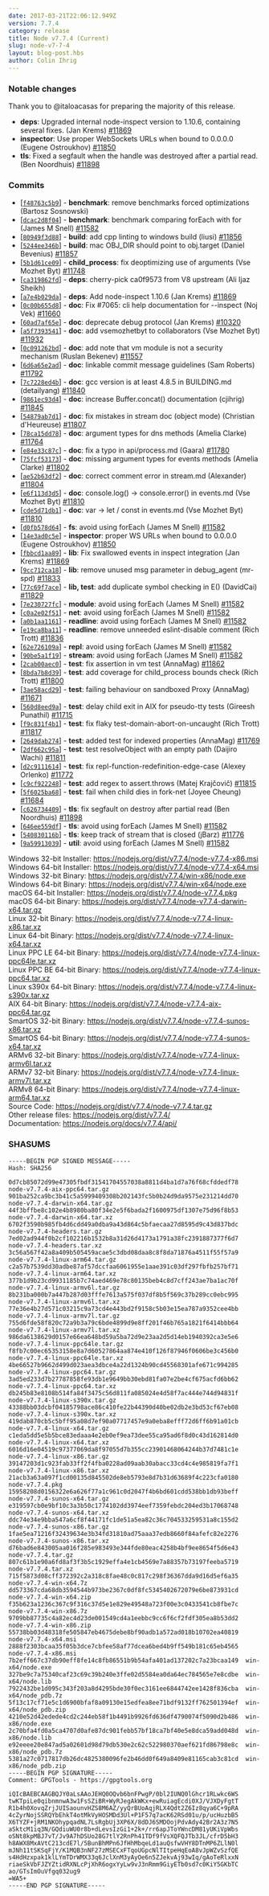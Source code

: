```yaml
---
date: 2017-03-21T22:06:12.949Z
version: 7.7.4
category: release
title: Node v7.7.4 (Current)
slug: node-v7-7-4
layout: blog-post.hbs
author: Colin Ihrig
---
```


### Notable changes

Thank you to @italoacasas for preparing the majority of this release.

* **deps**: Upgraded internal node-inspect version to 1.10.6, containing several fixes. (Jan Krems) [#11869](https://github.com/nodejs/node/pull/11869)
* **inspector**: Use proper WebSockets URLs when bound to 0.0.0.0 (Eugene Ostroukhov) [#11850](https://github.com/nodejs/node/pull/11850)
* **tls**: Fixed a segfault when the handle was destroyed after a partial read. (Ben Noordhuis) [#11898](https://github.com/nodejs/node/pull/11898)

### Commits

* [[`f48763c5b9`](https://github.com/nodejs/node/commit/f48763c5b9)] - **benchmark**: remove benchmarks forced optimizations (Bartosz Sosnowski)
* [[`dcac2d8f04`](https://github.com/nodejs/node/commit/dcac2d8f04)] - **benchmark**: benchmark comparing forEach with for (James M Snell) [#11582](https://github.com/nodejs/node/pull/11582)
* [[`80949f3d88`](https://github.com/nodejs/node/commit/80949f3d88)] - **build**: add cpp linting to windows build (liusi) [#11856](https://github.com/nodejs/node/pull/11856)
* [[`5244ee346b`](https://github.com/nodejs/node/commit/5244ee346b)] - **build**: mac OBJ_DIR should point to obj.target (Daniel Bevenius) [#11857](https://github.com/nodejs/node/pull/11857)
* [[`5b1d61ce09`](https://github.com/nodejs/node/commit/5b1d61ce09)] - **child_process**: fix deoptimizing use of arguments (Vse Mozhet Byt) [#11748](https://github.com/nodejs/node/pull/11748)
* [[`ca319862fd`](https://github.com/nodejs/node/commit/ca319862fd)] - **deps**: cherry-pick ca0f9573 from V8 upstream (Ali Ijaz Sheikh)
* [[`a7e4b029da`](https://github.com/nodejs/node/commit/a7e4b029da)] - **deps**: Add node-inspect 1.10.6 (Jan Krems) [#11869](https://github.com/nodejs/node/pull/11869)
* [[`0c00b655d8`](https://github.com/nodejs/node/commit/0c00b655d8)] - **doc**: Fix #7065: cli help documentation for --inspect (Noj Vek) [#11660](https://github.com/nodejs/node/pull/11660)
* [[`60ad7af65e`](https://github.com/nodejs/node/commit/60ad7af65e)] - **doc**: deprecate debug protocol (Jan Krems) [#10320](https://github.com/nodejs/node/pull/10320)
* [[`a5f7393541`](https://github.com/nodejs/node/commit/a5f7393541)] - **doc**: add vsemozhetbyt to collaborators (Vse Mozhet Byt) [#11932](https://github.com/nodejs/node/pull/11932)
* [[`0c091262bd`](https://github.com/nodejs/node/commit/0c091262bd)] - **doc**: add note that vm module is not a security mechanism (Ruslan Bekenev) [#11557](https://github.com/nodejs/node/pull/11557)
* [[`6d6a65e2ad`](https://github.com/nodejs/node/commit/6d6a65e2ad)] - **doc**: linkable commit message guidelines (Sam Roberts) [#11792](https://github.com/nodejs/node/pull/11792)
* [[`7c7228ed4b`](https://github.com/nodejs/node/commit/7c7228ed4b)] - **doc**: gcc version is at least 4.8.5 in BUILDING.md (detailyang) [#11840](https://github.com/nodejs/node/pull/11840)
* [[`9861ec93d4`](https://github.com/nodejs/node/commit/9861ec93d4)] - **doc**: increase Buffer.concat() documentation (cjihrig) [#11845](https://github.com/nodejs/node/pull/11845)
* [[`54879ab7d1`](https://github.com/nodejs/node/commit/54879ab7d1)] - **doc**: fix mistakes in stream doc (object mode) (Christian d'Heureuse) [#11807](https://github.com/nodejs/node/pull/11807)
* [[`78ca15dd78`](https://github.com/nodejs/node/commit/78ca15dd78)] - **doc**: argument types for dns methods (Amelia Clarke) [#11764](https://github.com/nodejs/node/pull/11764)
* [[`e84e33c87c`](https://github.com/nodejs/node/commit/e84e33c87c)] - **doc**: fix a typo in api/process.md (Gaara) [#11780](https://github.com/nodejs/node/pull/11780)
* [[`75fcf53173`](https://github.com/nodejs/node/commit/75fcf53173)] - **doc**: missing argument types for events methods (Amelia Clarke) [#11802](https://github.com/nodejs/node/pull/11802)
* [[`ae52b63df2`](https://github.com/nodejs/node/commit/ae52b63df2)] - **doc**: correct comment error in stream.md (Alexander) [#11804](https://github.com/nodejs/node/pull/11804)
* [[`e6f113d3d5`](https://github.com/nodejs/node/commit/e6f113d3d5)] - **doc**: console.log() -> console.error() in events.md (Vse Mozhet Byt) [#11810](https://github.com/nodejs/node/pull/11810)
* [[`cde5d71db1`](https://github.com/nodejs/node/commit/cde5d71db1)] - **doc**: var -> let / const in events.md (Vse Mozhet Byt) [#11810](https://github.com/nodejs/node/pull/11810)
* [[`d0fb578d64`](https://github.com/nodejs/node/commit/d0fb578d64)] - **fs**: avoid using forEach (James M Snell) [#11582](https://github.com/nodejs/node/pull/11582)
* [[`14e3ad0c5e`](https://github.com/nodejs/node/commit/14e3ad0c5e)] - **inspector**: proper WS URLs when bound to 0.0.0.0 (Eugene Ostroukhov) [#11850](https://github.com/nodejs/node/pull/11850)
* [[`fbbcd1aa89`](https://github.com/nodejs/node/commit/fbbcd1aa89)] - **lib**: Fix swallowed events in inspect integration (Jan Krems) [#11869](https://github.com/nodejs/node/pull/11869)
* [[`9cc712ca18`](https://github.com/nodejs/node/commit/9cc712ca18)] - **lib**: remove unused msg parameter in debug_agent (mr-spd) [#11833](https://github.com/nodejs/node/pull/11833)
* [[`77c69f7ace`](https://github.com/nodejs/node/commit/77c69f7ace)] - **lib, test**: add duplicate symbol checking in E() (DavidCai) [#11829](https://github.com/nodejs/node/pull/11829)
* [[`7e230727fc`](https://github.com/nodejs/node/commit/7e230727fc)] - **module**: avoid using forEach (James M Snell) [#11582](https://github.com/nodejs/node/pull/11582)
* [[`c0a2e02f51`](https://github.com/nodejs/node/commit/c0a2e02f51)] - **net**: avoid using forEach (James M Snell) [#11582](https://github.com/nodejs/node/pull/11582)
* [[`a0b1aa1161`](https://github.com/nodejs/node/commit/a0b1aa1161)] - **readline**: avoid using forEach (James M Snell) [#11582](https://github.com/nodejs/node/pull/11582)
* [[`e19ca8ba11`](https://github.com/nodejs/node/commit/e19ca8ba11)] - **readline**: remove unneeded eslint-disable comment (Rich Trott) [#11836](https://github.com/nodejs/node/pull/11836)
* [[`62e726109a`](https://github.com/nodejs/node/commit/62e726109a)] - **repl**: avoid using forEach (James M Snell) [#11582](https://github.com/nodejs/node/pull/11582)
* [[`90be5a1f19`](https://github.com/nodejs/node/commit/90be5a1f19)] - **stream**: avoid using forEach (James M Snell) [#11582](https://github.com/nodejs/node/pull/11582)
* [[`2cab00aec0`](https://github.com/nodejs/node/commit/2cab00aec0)] - **test**: fix assertion in vm test (AnnaMag) [#11862](https://github.com/nodejs/node/pull/11862)
* [[`8bda7b8d39`](https://github.com/nodejs/node/commit/8bda7b8d39)] - **test**: add coverage for child_process bounds check (Rich Trott) [#11800](https://github.com/nodejs/node/pull/11800)
* [[`3ae58acd29`](https://github.com/nodejs/node/commit/3ae58acd29)] - **test**: failing behaviour on sandboxed Proxy (AnnaMag) [#11671](https://github.com/nodejs/node/pull/11671)
* [[`560d8eed9a`](https://github.com/nodejs/node/commit/560d8eed9a)] - **test**: delay child exit in AIX for pseudo-tty tests (Gireesh Punathil) [#11715](https://github.com/nodejs/node/pull/11715)
* [[`f9c831f4b1`](https://github.com/nodejs/node/commit/f9c831f4b1)] - **test**: fix flaky test-domain-abort-on-uncaught (Rich Trott) [#11817](https://github.com/nodejs/node/pull/11817)
* [[`2649dab274`](https://github.com/nodejs/node/commit/2649dab274)] - **test**: added test for indexed properties (AnnaMag) [#11769](https://github.com/nodejs/node/pull/11769)
* [[`2df662c95a`](https://github.com/nodejs/node/commit/2df662c95a)] - **test**: test resolveObject with an empty path (Daijiro Wachi) [#11811](https://github.com/nodejs/node/pull/11811)
* [[`d2c9111614`](https://github.com/nodejs/node/commit/d2c9111614)] - **test**: fix repl-function-redefinition-edge-case (Alexey Orlenko) [#11772](https://github.com/nodejs/node/pull/11772)
* [[`c9cf922248`](https://github.com/nodejs/node/commit/c9cf922248)] - **test**: add regex to assert.throws (Matej Krajčovič) [#11815](https://github.com/nodejs/node/pull/11815)
* [[`5f6025ba68`](https://github.com/nodejs/node/commit/5f6025ba68)] - **test**: fail when child dies in fork-net (Joyee Cheung) [#11684](https://github.com/nodejs/node/pull/11684)
* [[`c626734409`](https://github.com/nodejs/node/commit/c626734409)] - **tls**: fix segfault on destroy after partial read (Ben Noordhuis) [#11898](https://github.com/nodejs/node/pull/11898)
* [[`646ee559df`](https://github.com/nodejs/node/commit/646ee559df)] - **tls**: avoid using forEach (James M Snell) [#11582](https://github.com/nodejs/node/pull/11582)
* [[`540830116b`](https://github.com/nodejs/node/commit/540830116b)] - **tls**: keep track of stream that is closed (jBarz) [#11776](https://github.com/nodejs/node/pull/11776)
* [[`9a59913039`](https://github.com/nodejs/node/commit/9a59913039)] - **util**: avoid using forEach (James M Snell) [#11582](https://github.com/nodejs/node/pull/11582)

Windows 32-bit Installer: https://nodejs.org/dist/v7.7.4/node-v7.7.4-x86.msi<br> Windows 64-bit Installer: https://nodejs.org/dist/v7.7.4/node-v7.7.4-x64.msi<br> Windows 32-bit Binary: https://nodejs.org/dist/v7.7.4/win-x86/node.exe<br> Windows 64-bit Binary: https://nodejs.org/dist/v7.7.4/win-x64/node.exe<br> macOS 64-bit Installer: https://nodejs.org/dist/v7.7.4/node-v7.7.4.pkg<br> macOS 64-bit Binary: https://nodejs.org/dist/v7.7.4/node-v7.7.4-darwin-x64.tar.gz<br> Linux 32-bit Binary: https://nodejs.org/dist/v7.7.4/node-v7.7.4-linux-x86.tar.xz<br> Linux 64-bit Binary: https://nodejs.org/dist/v7.7.4/node-v7.7.4-linux-x64.tar.xz<br> Linux PPC LE 64-bit Binary: https://nodejs.org/dist/v7.7.4/node-v7.7.4-linux-ppc64le.tar.xz<br> Linux PPC BE 64-bit Binary: https://nodejs.org/dist/v7.7.4/node-v7.7.4-linux-ppc64.tar.xz<br> Linux s390x 64-bit Binary: https://nodejs.org/dist/v7.7.4/node-v7.7.4-linux-s390x.tar.xz<br> AIX 64-bit Binary: https://nodejs.org/dist/v7.7.4/node-v7.7.4-aix-ppc64.tar.gz<br> SmartOS 32-bit Binary: https://nodejs.org/dist/v7.7.4/node-v7.7.4-sunos-x86.tar.xz<br> SmartOS 64-bit Binary: https://nodejs.org/dist/v7.7.4/node-v7.7.4-sunos-x64.tar.xz<br> ARMv6 32-bit Binary: https://nodejs.org/dist/v7.7.4/node-v7.7.4-linux-armv6l.tar.xz<br> ARMv7 32-bit Binary: https://nodejs.org/dist/v7.7.4/node-v7.7.4-linux-armv7l.tar.xz<br> ARMv8 64-bit Binary: https://nodejs.org/dist/v7.7.4/node-v7.7.4-linux-arm64.tar.xz<br> Source Code: https://nodejs.org/dist/v7.7.4/node-v7.7.4.tar.gz<br> Other release files: https://nodejs.org/dist/v7.7.4/<br> Documentation: https://nodejs.org/docs/v7.7.4/api/

### SHASUMS

```
-----BEGIN PGP SIGNED MESSAGE-----
Hash: SHA256

0d7cb85072d99e47305fbdf31541704557038a8811d4ba1d7a76f68cfddedf78  node-v7.7.4-aix-ppc64.tar.gz
901ba252ca9bc3b41c5a5999409308b202143fc5b0b24d9da9575e231214dd70  node-v7.7.4-darwin-x64.tar.gz
44f3bffbe8c102e4b8980ba80f34e2e5f6bada2f1600975df1307e75d96f8b53  node-v7.7.4-darwin-x64.tar.xz
6702f3590b985fb4d6cdd49a0dba9a43d864c5bfaecaa27d8595d9c43d837bdc  node-v7.7.4-headers.tar.gz
7ed02ad944f0b2cf102216b1532b8a31d26d4173a1791a38fc2391887377f6d7  node-v7.7.4-headers.tar.xz
3c56a567f42a8a409b505459acae5c3dbd08daa8c8f8da71876a4511f55f57a9  node-v7.7.4-linux-arm64.tar.gz
c2a57b7539dd30adbe87af57dccfaa6061955e1aae391c03df297fbfb257bf71  node-v7.7.4-linux-arm64.tar.xz
377b1d9b23cd9931185b7c74aed469e78c80135beb4c8d7cff243ae7ba1ac70f  node-v7.7.4-linux-armv6l.tar.gz
8b231ba000b7a447b287d03fffe7613a575f037df8b5f569c37b289cc0ebc995  node-v7.7.4-linux-armv6l.tar.xz
77e36e4b27d571c03215c9a73cd4e443bd2f9158c5b03e15ea787a9352cee4bb  node-v7.7.4-linux-armv7l.tar.gz
755d6fde58f820c72a9b3a79c6bde4899d9e8ff201f46b765a1821f6414bbb64  node-v7.7.4-linux-armv7l.tar.xz
986da6138629d0157e66ea648bd59a5ba72d9e23aa2d5d14eb1940392ca3e5e6  node-v7.7.4-linux-ppc64le.tar.gz
f8fb7c00ec65353158e8a7d60527864aa874e410f126f87946f0606be3c456b0  node-v7.7.4-linux-ppc64le.tar.xz
4be66527b9662d499d023aea3dbce4a22d1324b90cd45568301afe671c994285  node-v7.7.4-linux-ppc64.tar.gz
3ad5ed233d7b27787858fe93db1e9649bb30ebd81fa07e2be4cf675acfd6bb62  node-v7.7.4-linux-ppc64.tar.xz
db245b83e8108b514fa84f3475c56d811fa085024e4d58f7ac444e744d94831f  node-v7.7.4-linux-s390x.tar.gz
43388bb03dcbf04185798ace86c410fe22b44390d40be02db2e3bd53cf67eb08  node-v7.7.4-linux-s390x.tar.xz
419dab870cb5c5bff95a08d7ef90a07717457e9a0eba8efff72d6ff6b91a01cb  node-v7.7.4-linux-x64.tar.gz
c1eda5dd5e5b5bce83edaaa4e2eb0ef9ea73dee55ca95ad6f8d0c43d162814d0  node-v7.7.4-linux-x64.tar.xz
6016d16e04519c97377069da8f97055d7b355cc23901468064244b37d7481c1e  node-v7.7.4-linux-x86.tar.gz
39147203d1c923fab33ff2f4fba0228ad09aab30abacc33cd4c4e985819fa7f1  node-v7.7.4-linux-x86.tar.xz
21acb3a63a097f1cd00135d845502de8eb5793e8d7b31d63689f4c223cfa0180  node-v7.7.4.pkg
15958208d0156322e6a626f77a1c961c0d2047f4b6bd601cdd538bb1db93beff  node-v7.7.4-sunos-x64.tar.gz
e319597cb0e9bf10c3a3b50c1774102dd3974eef7359febdc204ed3b17068748  node-v7.7.4-sunos-x64.tar.xz
ddc74e34e9bba547a6cf8f44171fc1de51a5ea82c36c704533259531a8c155d2  node-v7.7.4-sunos-x86.tar.gz
1fae5ea71216f32439634e3b34fd31810ad75aaa37edb8660f84afefc82e2276  node-v7.7.4-sunos-x86.tar.xz
d76bad6e843005aa016f285e983493e344fde80eac4258b4bf9ee8654f5d6e43  node-v7.7.4.tar.gz
807c61b1e90a6fd8af3f3b5c1929effa4e1cb4569e7a88357b73197feeba5719  node-v7.7.4.tar.xz
715f5873d08cff372392c2a318c8fae48c0c817c298f36367dda9d16d5ef6a35  node-v7.7.4-win-x64.7z
dd573367cda68db3594544b973be2367c0df8fc5345402672079e6be873931cd  node-v7.7.4-win-x64.zip
f35b623a1236c367c9f316c37d5e1e829e49548a723f00e3c0433541cb8fbe7c  node-v7.7.4-win-x86.7z
9709bb87735c4a82ec4d23de001549cd4a1eebbc9cc6f6cf2fdf305ea8b53dd2  node-v7.7.4-win-x86.zip
55738bb03d48318fe505847eb4675debe8bf90adb1a572ad018b10702ea40819  node-v7.7.4-x64.msi
2888f2303bcaa35f05b3dce7cbfee58af77dcea6bed4b9ff549b181c65eb4565  node-v7.7.4-x86.msi
7b2eff667c37db90eff8fe14c8fb86551b9b54afa401ad137202c7a23bcaa149  win-x64/node.exe
327be9c7a75340caf23c69c39b240e3ffe02d5584ea0da64ec784565e7e8cdbe  win-x64/node.lib
7922432be1d095c343f203a8d4295bde30f0ec3161ee6844742ee1428f836cba  win-x64/node_pdb.7z
5f13c17cf71e5c1d6900bfaf8a09130e15edfea8ee71bdf9132ff762501394ef  win-x64/node_pdb.zip
4210e52d42edede4cd2c244eb58f1b4491b9926fd636df4790074f5090d2b486  win-x86/node.exe
2c70bfa4fd0a5ca4707d0afe87dc901febb57bf18ca7bf40e5e8dca59add048d  win-x86/node.lib
e92eeee20e847ad5a02601d98d79db530e2c62c522980370aef621fd86798e8c  win-x86/node_pdb.7z
5381a27c0717817db26dc4825380096fe2b46dd0f649a8409e81165cab3c81cd  win-x86/node_pdb.zip
-----BEGIN PGP SIGNATURE-----
Comment: GPGTools - https://gpgtools.org

iQIcBAEBCAAGBQJY0aLsAAoJEHQ0OQvb6bnFPwgP/0bl2IUNQ0lGhcr1RLwkc6WS
twKTpiLe0qibnmnwA3w1FsSZiBR+WyRJegAkWKx+ewRuiagEcdi0XJ/VJXDyFgtT
R1b4h0XovqZrjJUISaounvHZS8M6AZ/yyQrBUoAqjRLX4Qdt2Z6Iz8qya6C+9pRA
4cZyrNojSSRQYbEhkT4otMkVyHOSMDd3Ul+P1F57q7acK62RSd01u/p/ucHuzbB5
X6TYZF+jRM1NKOhypqadNL7LsRgbUj3XP6X/8dDJ6SMDOojPdvAdy42Br2A3z7N5
aSktcM1iq3N/GQdiuWU0r8b+dLevsIzGi1+2k+/rr6apJToYWncDM81yUKiVpWbs
oSNt8kpMBJ7vT/Jv9A7hDSUo28G7tlY2RnPh41TDf9fVsXQFQJTb3JL/cfrD5bH3
h8AWX8MxAVtC213cdE7l/5BunBhMPn6JfHhMbqeLd1auQsfwVHY8DTnMP6ZLlN0l
mJNh11tSKSqFjY/K1MQB3nNF27zMSECxFTqoUGpcNlTItpeHqEoA8vJpWZvSzfQE
s4HdHzxpak1klLYmTDrWMX33q6JclXnM3yAyOe6n5ZJekvAj93wIq/gAoTeRlxxN
riaeSkVbFJZYZtidRXNLcPjXhR6ogxYyLw9vJ3nRmm9GiyETb0sd7c0KiY5GKbTC
ao/GTsImOuVfgq032ug9
=WA5+
-----END PGP SIGNATURE-----

```
